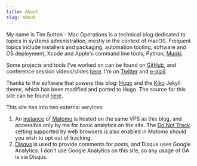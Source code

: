 ```yaml
---
title: About
slug: about
---
```


My name is Tim Sutton - Mac Operations is a technical blog dedicated to topics in systems administration, mostly in the context of macOS. Frequent topics include installers and packaging, automation tooling, software and OS deployment, Xcode and Apple's command line tools, Python, [Munki](https://github.com/munki/munki).

Some projects and tools I've worked on can be found on [GitHub](https://github.com/timsutton), and conference session videos/slides [here](/talks). I'm on [Twitter](https://twitter.com/tvsutton) and [e-mail](mailto:tim@synthist.net).

Thanks to the software that powers this blog: [Hugo](https://gohugo.io) and the [Kiko](https://github.com/gfjaru/Kiko) Jekyll theme, which has been modified and ported to Hugo. The source for this site can be found [here](https://github.com/timsutton/macops.ca).

This site ties into two external services:

1. An [instance](https://stats.macops.ca/) of [Matomo](https://matomo.org/) is hosted on the same VPS as this blog, and accessible only by me for basic analytics on the site. The [Do Not Track](http://donottrack.us/) setting supported by web browsers is also enabled in Matomo should you wish to opt out of tracking.
2. [Disqus](https://disqus.com/) is used to provide comments for posts, and Disqus uses Google Analytics. I don't use Google Analytics on this site, so any usage of GA is via Disqus.
